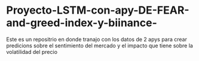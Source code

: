 # Proyecto-LSTM-con-apy-DE-FEAR-and-greed-index-y-biinance-
Este es un repositrio en donde tranajo con los datos de 2 apys para crear predicions sobre el sentimiento del mercado y el impacto que tiene sobre la volatilidad del precio 
